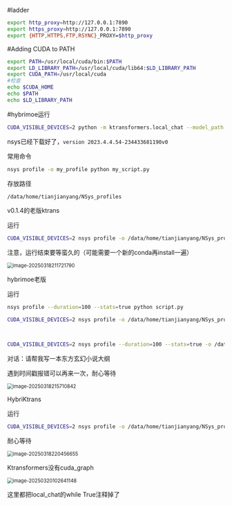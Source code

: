 #ladder

```bash
export http_proxy=http://127.0.0.1:7890
export https_proxy=http://127.0.0.1:7890
export {HTTP,HTTPS,FTP,RSYNC}_PROXY=$http_proxy
```

#Adding CUDA to PATH

```bash
export PATH=/usr/local/cuda/bin:$PATH
export LD_LIBRARY_PATH=/usr/local/cuda/lib64:$LD_LIBRARY_PATH
export CUDA_PATH=/usr/local/cuda
#检查
echo $CUDA_HOME
echo $PATH
echo $LD_LIBRARY_PATH
```

#hybrimoe运行 

```bash
CUDA_VISIBLE_DEVICES=2 python -m ktransformers.local_chat --model_path ./DeepSeek-V2-Lite-Chat-GGUF/config --gguf_path ./DeepSeek-V2-Lite-Chat-GGUF --cache_size 16 --prefetch_size 0 --optimize_rule_path ktransformers/optimize/optimize_rules/DeepSeek-V2-Chat.yaml
```



nsys已经下载好了，`version 2023.4.4.54-234433681190v0`

常用命令

```bash
nsys profile -o my_profile python my_script.py
```

存放路径

```bash
/data/home/tianjianyang/NSys_profiles
```

v0.1.4的老版ktrans

运行

```bash
CUDA_VISIBLE_DEVICES=2 nsys profile -o /data/home/tianjianyang/NSys_profiles/NSys_$(date +%Y%m%d_%H%M%S) python -m ktransformers.local_chat --model_path ./DeepSeek-V2-Lite-Chat-GGUF/config --gguf_path ./DeepSeek-V2-Lite-Chat-GGUF
```

注意，运行结束要等蛮久的（可能需要一个新的conda再install一遍）

<img src="C:\Users\Admin\AppData\Roaming\Typora\typora-user-images\image-20250318211721790.png" alt="image-20250318211721790" style="zoom: 80%;" />



hybrimoe老版

运行

```bash
nsys profile --duration=100 --stats=true python script.py

CUDA_VISIBLE_DEVICES=2 nsys profile -o /data/home/tianjianyang/NSys_profiles/NSys_$(date +%Y%m%d_%H%M%S) python -m HybriMoE.local_chat --model_path ./DeepSeek-V2-Lite-Chat-GGUF/config --gguf_path ./DeepSeek-V2-Lite-Chat-GGUF --cache_size 8 --prefetch_size 2 --optimize_rule_path HybriMoE/optimize/optimize_rules/DeepSeek-V2-Chat.yaml



CUDA_VISIBLE_DEVICES=2 nsys profile --duration=100 --stats=true -o /data/home/tianjianyang/NSys_profiles/NSys_$(date +%Y%m%d_%H%M%S) python -m HybriMoE.local_chat --model_path ./DeepSeek-V2-Lite-Chat-GGUF/config --gguf_path ./DeepSeek-V2-Lite-Chat-GGUF --cache_size 8 --prefetch_size 2 --optimize_rule_path HybriMoE/optimize/optimize_rules/DeepSeek-V2-Chat.yaml
```

对话：请帮我写一本东方玄幻小说大纲

遇到时间戳报错可以再来一次，耐心等待

<img src="C:\Users\Admin\AppData\Roaming\Typora\typora-user-images\image-20250318215710842.png" alt="image-20250318215710842" style="zoom:80%;" />



HybriKtrans

运行

```bash
CUDA_VISIBLE_DEVICES=2 nsys profile -o /data/home/tianjianyang/NSys_profiles/NSys_$(date +%Y%m%d_%H%M%S) python -m ktransformers.local_chat --model_path ./DeepSeek-V2-Lite-Chat-GGUF/config --gguf_path ./DeepSeek-V2-Lite-Chat-GGUF --cache_size 16 --prefetch_size 0 --optimize_rule_path ktransformers/optimize/optimize_rules/DeepSeek-V2-Chat.yaml
```

耐心等待

<img src="C:\Users\Admin\AppData\Roaming\Typora\typora-user-images\image-20250318220456655.png" alt="image-20250318220456655" style="zoom:80%;" />



Ktransformers没有cuda_graph

<img src="C:\Users\Admin\AppData\Roaming\Typora\typora-user-images\image-20250320102641148.png" alt="image-20250320102641148" style="zoom:80%;" />



这里都把local_chat的while True注释掉了
